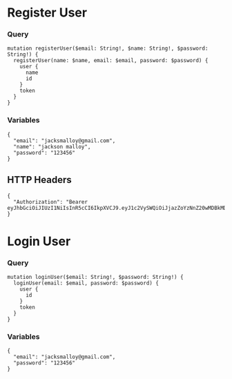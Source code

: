 # Register User

### Query

```
mutation registerUser($email: String!, $name: String!, $password: String!) {
  registerUser(name: $name, email: $email, password: $password) {
    user {
      name
      id
    }
    token
  }
}
```

### Variables

```
{
  "email": "jacksmalloy@gmail.com",
  "name": "jackson malloy",
  "password": "123456"
}
```

## HTTP Headers

```
{
  "Authorization": "Bearer eyJhbGciOiJIUzI1NiIsInR5cCI6IkpXVCJ9.eyJ1c2VySWQiOiJjazZoYzNnZ20wMDBkMDg0NHpiZmNzY2ZoIiwiaWF0IjoxNTgxMzkyMjE3fQ.4qCVYbKiz0CJlFAqkdMSdbk01ppTxo0jQcTzyDv5EnM"
}
```

# Login User

### Query

```
mutation loginUser($email: String!, $password: String!) {
  loginUser(email: $email, password: $password) {
    user {
      id
    }
    token
  }
}
```

### Variables

```
{
  "email": "jacksmalloy@gmail.com",
  "password": "123456"
}
```
